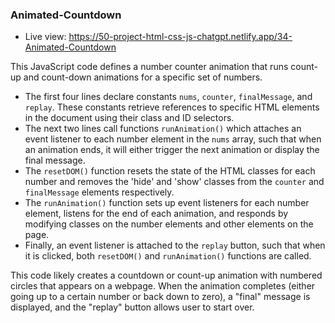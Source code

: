 ### Animated-Countdown

- Live view: https://50-project-html-css-js-chatgpt.netlify.app/34-Animated-Countdown

This JavaScript code defines a number counter animation that runs count-up and count-down animations for a specific set of numbers.

- The first four lines declare constants `nums`, `counter`, `finalMessage`, and `replay`. These constants retrieve references to specific HTML elements in the document using their class and ID selectors.
- The next two lines call functions `runAnimation()` which attaches an event listener to each number element in the `nums` array, such that when an animation ends, it will either trigger the next animation or display the final message.
- The `resetDOM()` function resets the state of the HTML classes for each number and removes the 'hide' and 'show' classes from the `counter` and `finalMessage` elements respectively.
- The `runAnimation()` function sets up event listeners for each number element, listens for the end of each animation, and responds by modifying classes on the number elements and other elements on the page.
- Finally, an event listener is attached to the `replay` button, such that when it is clicked, both `resetDOM()` and `runAnimation()` functions are called.

This code likely creates a countdown or count-up animation with numbered circles that appears on a webpage. When the animation completes (either going up to a certain number or back down to zero), a "final" message is displayed, and the "replay" button allows user to start over.
